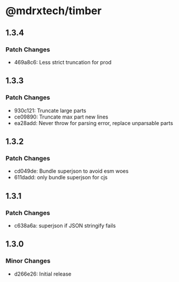 # @mdrxtech/timber

## 1.3.4

### Patch Changes

- 469a8c6: Less strict truncation for prod

## 1.3.3

### Patch Changes

- 930c121: Truncate large parts
- ce09890: Truncate max part new lines
- ea28add: Never throw for parsing error, replace unparsable parts

## 1.3.2

### Patch Changes

- cd049de: Bundle superjson to avoid esm woes
- 611dadd: only bundle superjson for cjs

## 1.3.1

### Patch Changes

- c638a6a: superjson if JSON stringify fails

## 1.3.0

### Minor Changes

- d266e26: Initial release
